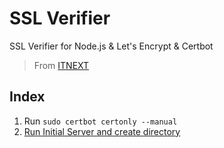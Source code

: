 # SSL Verifier
SSL Verifier for Node.js &amp; Let's Encrypt &amp; Certbot

> From [ITNEXT](https://itnext.io/node-express-letsencrypt-generate-a-free-ssl-certificate-and-run-an-https-server-in-5-minutes-a730fbe528ca)

## Index
1. Run `sudo certbot certonly --manual`
2. [Run Initial Server and create directory](init.js)
